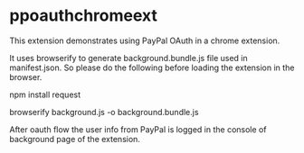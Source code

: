 # ppoauthchromeext

This extension demonstrates using PayPal OAuth in a chrome extension.

It uses browserify to generate background.bundle.js file used in manifest.json. So please do the following before loading the extension in the browser.

npm install request

browserify background.js -o background.bundle.js

After oauth flow the user info from PayPal is logged in the console of background page of the extension.

